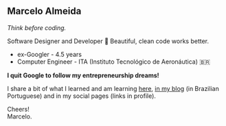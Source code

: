 ## Marcelo Almeida
_Think before coding._

Software Designer and Developer 💎 Beautiful, clean code works better.

- ex-Googler - 4.5 years
- Computer Engineer - ITA (Instituto Tecnológico de Aeronáutica) 🇧🇷 

**I quit Google to follow my entrepreneurship dreams!**

I share a bit of what I learned and am learning [here](./details.md),
[in my blog](https://marcelocra.dev/blog) (in Brazilian Portuguese) and in my
social pages (links in profile).

Cheers!\
Marcelo.
